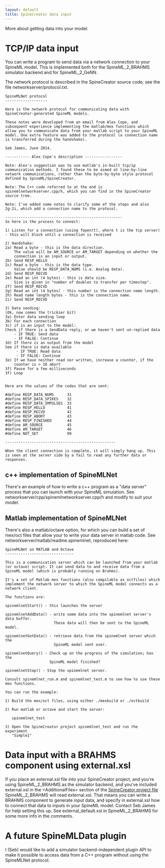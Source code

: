 ```yaml
---
layout: default
title: SpineCreator data input
---
```


More about getting data into your model.

# TCP/IP data input

You can write a program to send data via a network connection to your
SpineML model. This is implemented both for the SpineML_2_BRAHMS
simulator backend and for SpineML_2_GeNN.

The network protocol is described in the SpineCreator source code; see
the file networkserver/protocol.txt.


```
SpineMLNet protocol
-------------------

Here is the network protocol for communicating data with
SpineCreator-generated SpineML models.

These notes were developed from an email from Alex Cope, and
subsequent experience implementing the matlab/mex functions which
allow you to communicate data from your matlab script to your SpineML
model. One extra feature was added to the protocol (a connection name
is transferred during the handshake).

Seb James, June 2014.

----------- Alex Cope's description -----------------

Note: Alex's suggestion was to use matlab's in-built tcp/ip
communication methods. I found these to be aimed at line-by-line
network communications, rather than the byte-by-byte style protocol
defined by SpineML/SpineCreator.

Note: The C++ code referred to at the end is
spinemlnetworkserver.cpp/h, which you can find in the SpineCreator
source tree.

Note: I've added some notes to clarify some of the steps and also
2g-2i, which add a connection name to the protocol.

-----------------------------------------------------
So here is the process to connect:

1) Listen for a connection (using fopen(t), where t is the tcp server)
- this will block until a connection is received

2) Handshake:
2a) Read a byte - this is the data direction.
    The value will be AM_SOURCE or AM_TARGET depending on whether the
    connection is an input or output.
2b) Send RESP_HELLO
2c) Read a byte - this is the data type.
    Value should be RESP_DATA_NUMS (i.e. Analog data).
2d) Send RESP_RECVD
2e) Read an int (4 bytes) - this is data size.
    Size is given in "number of doubles to transfer per timestep".
2f) Send RESP_RECVD
2g) Read an int (4 bytes) - this number is the connection name length.
2h) Read name length bytes - this is the connection name.
2i) Send RESP_RECVD

3) Data sending:
(Ok, now comes the trickier bit)
3a) Enter data sending loop
3b) For each connection
3c) if is an input to the model:
Check if there is a SendData reply, or we haven't sent un-replied data
    - IF TRUE: Send data
    - IF FALSE: Continue
3d) If there is an output from the model
See if there is data available
     - IF TRUE: Read data
     - IF FALSE: Continue
3e) If we have neither read nor written, increase a counter, if the
    counter is > 10 abort
3f) Pause for a few milliseconds
3f) Loop


Here are the values of the codes that are sent:

#define RESP_DATA_NUMS      31
#define RESP_DATA_SPIKES    32
#define RESP_DATA_IMPULSES  33
#define RESP_HELLO          41
#define RESP_RECVD          42
#define RESP_ABORT          43
#define RESP_FINISHED       44
#define AM_SOURCE           45
#define AM_TARGET           46
#define NOT_SET             99

--------------------------------------------------

When the client connection is complete, it will simply hang up. This
is seen at the server side by a fail to read any further data or
responses.
```

## c++ implementation of SpineMLNet

There's an example of how to write a c++ program as a "data server"
process that you can launch with your SpineML simulation. See
networkserver/cpp/spinemlnetworkserver.cpp/h and modify to suit your
model.

## Matlab implementation of SpineMLNet

There's also a matlab/octave option, for which you can build a set of
mex/oct files that allow your to write your data server in matlab
code. See networkserver/matlab/readme.spinemlnet, reproduced here:

```
SpineMLNet on MATLAB and Octave
-------------------------------

This is a communication server which can be launched from your matlab
(or octave) script. It can send data to and receive data from a
SpineML model (which is probably running on Brahms).

It's a set of Matlab mex functions (also compilable as octfiles) which
implement the network server to which the SpineML model connects as a
network client.

The functions are:

spinemlnetStart() - this launches the server

spinemlnetAddData() - write some data into the spinemlnet server's data buffer.
                      These data will then be sent to the SpineML model.

spinemlnetGetData() - retrieve data from the spinemlnet server which the
                      SpineML model sent over.

spinemlnetQuery() - Check up on the progress of the simulation; has the
                    SpineML model finished?

spinemlnetStop() - Stop the spinemlnet server.

Consult spinemlnet_run.m and spinemlnet_test.m to see how to use these
mex functions.

You can run the example:

1) Build the mex/oct files, using either ./mexbuild or ./octbuild

2) Run matlab or octave and start the server:

   spinemlnet_test

3) Open the SpineCreator project spinemlnet_test and run the experiment
   "Simple1"
```

# Data input with a BRAHMS component using external.xsl

If you place an external.xsl file into your SpineCreator project, and
you're using SpineML_2_BRAHMS as the simulator backend, and you've
included external.xsl in the &lt;AdditionalFiles&gt; section of the
[SpineCreator project file](/spinecreator/annotations#spf)
SpineML_2_BRAHMS will read external.xsl. That means you can write a
BRAHMS component to generate input data, and specify in external.xsl
how to connect that data to inputs in your SpineML model. Contact Seb
James for help setting this up. See external_default.xsl in
SpineML_2_BRAHMS for some more info in the comments.

# A future SpineMLData plugin

I (Seb) would like to add a simulator backend-independent plugin API
to make it possible to access data from a C++ program without using
the SpineMLNet protocol.
